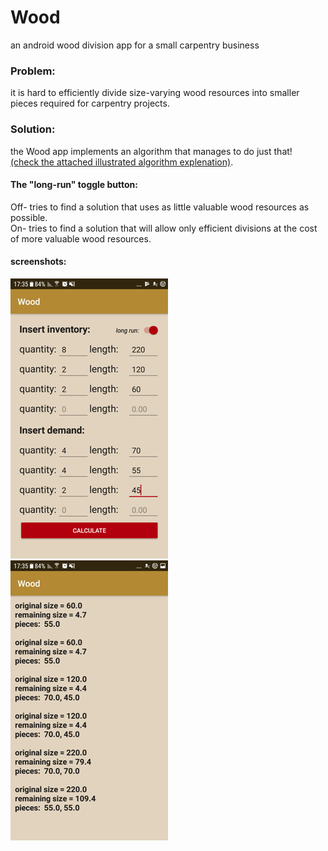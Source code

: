 # Wood
an android wood division app for a small carpentry business


### Problem: 
it is hard to efficiently divide size-varying wood resources into smaller pieces required for carpentry projects.

### Solution:
the Wood app implements an algorithm that manages to do just that!  
[(check the attached illustrated algorithm explenation)](wood-%20explanation.pdf).

#### The "long-run" toggle button:

Off- tries to find a solution that uses as little valuable wood resources as possible.  
On- tries to find a solution that will allow only efficient divisions at the cost of more valuable wood resources.  

#### screenshots:

![  ](Screenshot_20180106-173502.png)  ![  ](Screenshot_20180106-173523.png)
